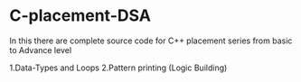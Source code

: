 # C-placement-DSA


In this there are complete source code for C++ placement series from basic to Advance level

1.Data-Types and Loops
2.Pattern printing (Logic Building)
